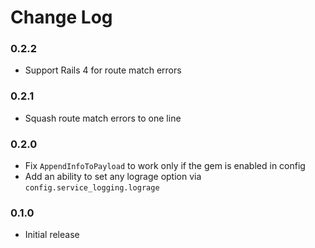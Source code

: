 # Change Log

### 0.2.2
* Support Rails 4 for route match errors

### 0.2.1
* Squash route match errors to one line

### 0.2.0
* Fix `AppendInfoToPayload` to work only if the gem is enabled in config
* Add an ability to set any lograge option via `config.service_logging.lograge`

### 0.1.0
* Initial release
